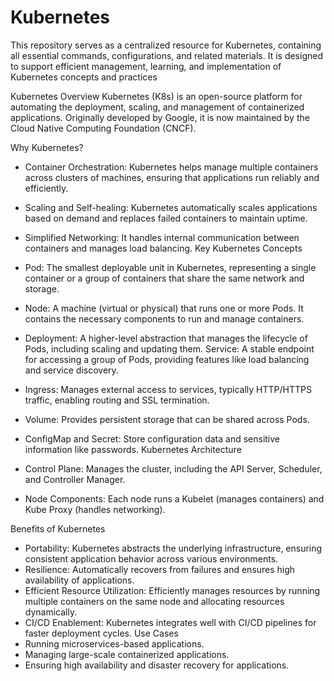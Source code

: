 # Kubernetes
This repository serves as a centralized resource for Kubernetes, containing all essential commands, configurations, and related materials. It is designed to support efficient management, learning, and implementation of Kubernetes concepts and practices

Kubernetes Overview
Kubernetes (K8s) is an open-source platform for automating the deployment, scaling, and management of containerized applications. Originally developed by Google, it is now maintained by the Cloud Native Computing Foundation (CNCF).

Why Kubernetes?
* Container Orchestration: Kubernetes helps manage multiple containers across clusters of machines, ensuring that applications run reliably and efficiently.
* Scaling and Self-healing: Kubernetes automatically scales applications based on demand and replaces failed containers to maintain uptime.
* Simplified Networking: It handles internal communication between containers and manages load balancing.
Key Kubernetes Concepts



* Pod: The smallest deployable unit in Kubernetes, representing a single container or a group of containers that share the same network and storage.
* Node: A machine (virtual or physical) that runs one or more Pods. It contains the necessary components to run and manage containers.
* Deployment: A higher-level abstraction that manages the lifecycle of Pods, including scaling and updating them.
Service: A stable endpoint for accessing a group of Pods, providing features like load balancing and service discovery.
* Ingress: Manages external access to services, typically HTTP/HTTPS traffic, enabling routing and SSL termination.
* Volume: Provides persistent storage that can be shared across Pods.
* ConfigMap and Secret: Store configuration data and sensitive information like passwords.
Kubernetes Architecture
* Control Plane: Manages the cluster, including the API Server, Scheduler, and Controller Manager.
* Node Components: Each node runs a Kubelet (manages containers) and Kube Proxy (handles networking).
  
Benefits of Kubernetes
* Portability: Kubernetes abstracts the underlying infrastructure, ensuring consistent application behavior across various environments.
* Resilience: Automatically recovers from failures and ensures high availability of applications.
* Efficient Resource Utilization: Efficiently manages resources by running multiple containers on the same node and allocating resources dynamically.
* CI/CD Enablement: Kubernetes integrates well with CI/CD pipelines for faster deployment cycles.
Use Cases
* Running microservices-based applications.
* Managing large-scale containerized applications.
* Ensuring high availability and disaster recovery for applications.
